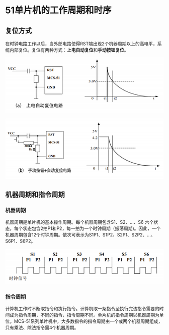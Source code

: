 # 51单片机的工作周期和时序

## 复位方式

在时钟电路工作以后，当外部电路使得RST端出现2个机器周期以上的高电平，系统内部复位。复位有两种方式：**上电自动复位**和**手动按钮复位**。

![image](./src/3_img_rst_1.png)

![image](./src/3_img_rst_2.png)



## 机器周期和指令周期

### 机器周期

机器周期是单片机的基本操作周期。每个机器周期包含S1、S2、…、S6 六个状态，每个状态包含2拍P1和P2，每一拍为一个时钟周期（振荡周期)。因此，一个机器周期包含12个时钟周期。依次可表示为S1P1、S1P2、S2P1、S2P2、…、S6P1、S6P2。

![image](./src/3_img_period.png)

### 指令周期

计算机工作时不断取指令和执行指令。计算机取一条指令至执行完该指令需要的时间成为指令周期，不同的指令，指令周期不同。单片机的指令周期以机器周期为单位。MCS-51系列单片机中，大多数指令的指令周期由一个或两个机器周期组成，只有乘法、除法指令需4个机器周期。

